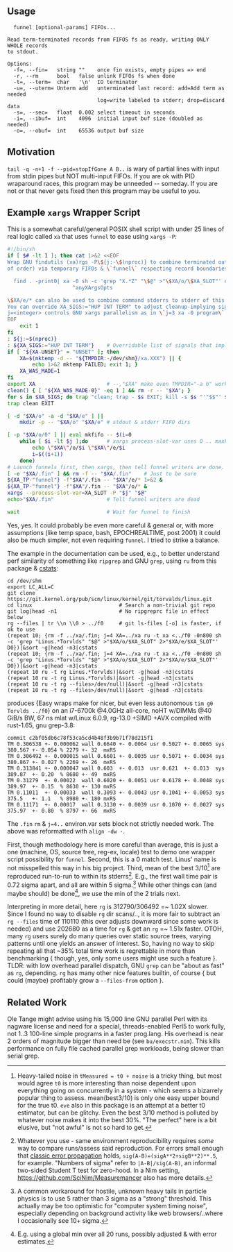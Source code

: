 Usage
-----
```
  funnel [optional-params] FIFOs...

Read term-terminated records from FIFOS fs as ready, writing ONLY WHOLE records
to stdout.

Options:
  -f=, --fin=   string ""    once fin exists, empty pipes => end
  -r, --rm      bool   false unlink FIFOs fs when done
  -t=, --term=  char   '\n'  IO terminator
  -u=, --uterm= Unterm add   unterminated last record: add=Add term as needed
                             log=write labeled to stderr; drop=discard data
  -s=, --sec=   float  0.002 select timeout in seconds
  -i=, --ibuf=  int    4096  initial input buf size (doubled as needed)
  -o=, --obuf=  int    65536 output buf size
```

Motivation
----------
`tail -q -n+1 -f --pid=stopIfGone A B..` is wary of partial lines with input
from stdin pipes but NOT multi-input FIFOs.  If you are ok with PID wraparound
races, this program may be unneeded -- someday.  If you are not or that never
gets fixed then this program may be useful to you.

Example `xargs` Wrapper Script
------------------------------
This is a somewhat careful/general POSIX shell script with under 25 lines of
real logic called `xa` that uses `funnel` to ease using `xargs -P`:
```sh
#!/bin/sh
if [ $# -lt 1 ]; then cat 1>&2 <<EOF
Wrap GNU findutils (xa)rgs -P\${j:-\$(nproc)} to combine terminated outputs (out
of order) via temporary FIFOs & \`funnel\` respecting record boundaries.  E.g.:

  find . -print0| xa -0 sh -c 'grep "X.*Z" "\$@" >"\$XA/o/\$XA_SLOT"' d0 |sort
                     ^anyXArgsOpts

\$XA/e/* can also be used to combine command stderrs to stderr of this script.
You can override XA_SIGS:="HUP INT TERM" to adjust cleanup-implying signals.
j=<integer> controls GNU xargs parallelism as in \`j=3 xa -0 program\`.
EOF
    exit 1
fi
: ${j:=$(nproc)}
: ${XA_SIGS:="HUP INT TERM"}    # Overridable list of signals that imply cleanup
if [ "${XA-UNSET}" = "UNSET" ]; then
    XA=$(mktemp -d -- "${TMPDIR:-/dev/shm}/xa.XXX") || {
        echo 1>&2 mktemp FAILED; exit 1; }
    XA_WAS_MADE=1
fi
export XA                       # --,"$XA" make even TMPDIR="-a b" work
clean() { [ "${XA_WAS_MADE-0}" -eq 1 ] && rm -r -- "$XA"; }
for s in $XA_SIGS; do trap "clean; trap - $s EXIT; kill -s $s "'"$$"' $s; done
trap clean EXIT

[ -d "$XA/o" -a -d "$XA/e" ] ||
    mkdir -p -- "$XA/o" "$XA/e" # stdout & stderr FIFO dirs

[ -p "$XA/o/0" ] || eval mkfifo -- $(i=0
    while [ $i -lt $j ];do      # xargs process-slot-var uses 0 .. maxProc-1
        echo \"$XA\"/o/$i \"$XA\"/e/$i
        i=$((i+1))
    done)
# Launch funnels first, then xargs, then tell funnel writers are done.
[ -e "$XA/.fin" ] && rm -f -- "$XA/.fin"    # Just to be sure
${XA_TP-"funnel"} -f"$XA"/.fin -- "$XA"/e/* 1>&2 &
${XA_TP-"funnel"} -f"$XA"/.fin -- "$XA"/o/* &
xargs --process-slot-var=XA_SLOT -P "$j" "$@"
echo>"$XA/.fin"                 # Tell funnel writers are dead

wait                            # Wait for funnel to finish
```
Yes, yes.  It could probably be even more careful & general or, with more
assumptions (like temp space, bash, EPOCHREALTIME, post 2001) it could also be
much simpler, not even requiring `funnel`.  I tried to strike a balance.

The example in the documentation can be used, e.g., to better understand perf
similarity of something like `ripgrep` and GNU `grep`, using `ru` from this
package & [cstats](https://github.com/c-blake/adix/blob/master/util/cstats.nim):
```
cd /dev/shm
export LC_ALL=C
git clone https://git.kernel.org/pub/scm/linux/kernel/git/torvalds/linux.git
cd linux                            # Search a non-trivial git repo
git log|head -n1                    # No ripgreprc file in effect below
rg --files | tr \\n \\0 > ../f0     # git ls-files [-o] is faster, if ok to use
(repeat 10; {rm -f ../xa/.fin; j=4 XA=../xa ru -t xa <../f0 -0n800 sh -c 'grep "Linus.*Torvlds" "$@" >"$XA/o/$XA_SLOT" 2>"$XA/e/$XA_SLOT"' D0})|&sort -g|head -n3|cstats
(repeat 10; {rm -f ../xa/.fin; j=4 XA=../xa ru -t xa <../f0 -0n800 sh -c 'grep "Linus.*Torvlds" "$@" >"$XA/o/$XA_SLOT" 2>"$XA/e/$XA_SLOT"' D0})|&sort -g|head -n3|cstats
(repeat 10 ru -t rg Linus.*Torvlds)|&sort -g|head -n3|cstats
(repeat 10 ru -t rg Linus.*Torvlds)|&sort -g|head -n3|cstats
(repeat 10 ru -t rg --files>/dev/null)|&sort -g|head -n3|cstats
(repeat 10 ru -t rg --files>/dev/null)|&sort -g|head -n3|cstats
```
produces {Easy wraps make for nicer, but even less autonomous `tim g0 Torvlds
../f0`} on an i7-6700k @4.0GHz all-core, noHT w/DIMMs @40 GiB/s BW, 67 ns mlat
w/Linux 6.0.9, rg-13.0 +SIMD +AVX compiled with rust-1.65, gnu grep-3.8:
```
commit c2bf05db6c78f53ca5cd4b48f3b9b71f78d215f1
TM 0.306538 +- 0.000062 wall 0.6640 +- 0.0064 usr 0.5027 +- 0.0065 sys 380.567 +- 0.054 % 2279 +- 32  mxRS
TM 0.306492 +- 0.000015 wall 0.6601 +- 0.0035 usr 0.5071 +- 0.0034 sys 380.867 +- 0.027 % 2269 +- 26  mxRS
TM 0.313841 +- 0.000047 wall 0.603  +- 0.013  usr 0.621  +- 0.013  sys 389.87  +- 0.20  % 8680 +- 49  mxRS
TM 0.31279  +- 0.00022  wall 0.6020 +- 0.0051 usr 0.6178 +- 0.0048 sys 389.97  +- 0.15  % 8630 +- 130 mxRS
TM 0.11011  +- 0.00033  wall 0.3093 +- 0.0043 usr 0.1041 +- 0.0053 sys 375.5   +- 1.1   % 8980 +- 180 mxRS
TM 0.11171  +- 0.00017  wall 0.3130 +- 0.0039 usr 0.1070 +- 0.0027 sys 375.97  +- 0.80  % 8797 +- 66  mxRS
```
The `.fin` `rm` & `j=4..` environ.var sets block not strictly needed work.  The
above was reformatted with `align -dw -`.

First, though methodology here is more careful than average, this is just a one
(machine, OS, source tree, reg-ex, locale) test to demo one wrapper script
possibility for `funnel`.  Second, this is a 0 match test.  Linus' name is not
misspelled this way in his big project.  Third, mean of the best 3/10[^1] are
reproduced run-to-run to within its stderrs[^2].  E.g., the first wall time pair
is 0.72 sigma apart, and all are within 5 sigma.[^3] While other things can (and
maybe should) be done[^4], we use the min of the 2 trials next.

Interpreting in more detail, here `rg` is 312790/306492 =~ 1.02X slower.  Since
I found no way to disable `rg` dir scans/.., it is more fair to subtract an `rg
--files` time of 110110 (this over adjusts downward since some work is needed)
and use 202680 as a time for `rg` & get an `rg` =~ 1.51x faster.  OTOH, many
`rg` users surely do many queries over static source trees, varying patterns
until one yields an answer of interest.  So, having no way to skip repeating all
that ~35% total time work is regrettable in more than benchmarking { though,
yes, only some users might use such a feature }.  TLDR: with low overhead
parallel dispatch, GNU `grep` can be "about as fast" as `rg`, depending.  `rg`
has many other nice features builtin, of course { but could (maybe) profitably
grow a `--files-from` option }.

Related Work
------------
Ole Tange might advise using his 15,000 line GNU parallel Perl with its nagware
license and need for a special, threads-enabled Perl5 to work fully, not 1..3
100-line simple programs in a faster prog.lang.  His overhead is near 2 orders
of magnitude bigger than need be (see `bu/execstr.nim`).  This kills performance
on fully file cached parallel grep workloads, being slower than serial grep.

[^1]: Heavy-tailed noise in `tMeasured = t0 + noise` is a tricky thing, but most
would agree `t0` is more interesting than noise dependent upon everything going
on concurrently in a system - which seems a bizarrely popular thing to assess.
mean(best3/10) is only one easy upper bound for the true t0.  `eve` also in this
package is an attempt at a better t0 estimator, but can be glitchy.  Even the
best 3/10 method is polluted by whatever noise makes it into the best 30%. "The
perfect" here is a bit elusive, but "not awful" is not so hard to get.

[^2]: Whatever you use - same environment reproducibility requires *some* way to
compare runs/assess said reproduction.  For errors small enough that [classic
error propagation](https://en.wikipedia.org/wiki/Propagation_of_uncertainty)
holds, `sig(A-B)=(sigA**2+sigB**2)**.5`, for example.  "Numbers of sigma" refer
to `|A-B|/sig(A-B)`, an informal two-sided Student T test for zero-hood.  In a
Nim setting, https://github.com/SciNim/Measuremancer also has more details.

[^3]: A common workaround for hostile, unknown heavy tails in particle physics
is to use 5 rather than 3 sigma as a "strong" threshold.  This actually may be
too optimistic for "computer system timing noise", especially depending on
background activity like web browsers/..where I occasionally see 10+ sigma.


[^4]: E.g. using a global min over all 20 runs, possibly adjusted & with error
estimates.
